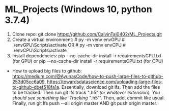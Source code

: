 # ML_Projects (Windows 10, python 3.7.4)
1. Clone repo: git clone https://github.com/CalvinTai0402/ML_Projects.git
2. Create a virtual environment: # py -m venv envGPU # .\envGPU\Scripts\activate OR # py -m venv envCPU # .\envCPU\Scripts\activate
3. Install dependencies: pip --no-cache-dir install -r requirementsGPU.txt (for GPU) or pip --no-cache-dir install -r requirementsCPU.txt (for CPU)


* How to upload big files to github: https://medium.com/@AyunasCode/how-to-push-large-files-to-github-253d05cc6a09, 
  https://towardsdatascience.com/uploading-large-files-to-github-dbef518fa1a. Essentially, download git lfs. Then 
  add the files to be tracked. Then run git lfs track "*.h5" (or whatever extension). You should see something like 
  'Tracking "*.h5"'. Then, add, commit like usual. Finally, run git lfs push --all origin master AND git push origin master.